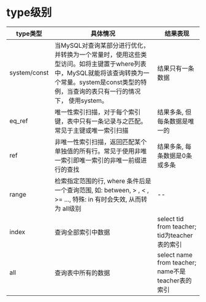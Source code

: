 # type级别

 type类型 | 具体情况 | 结果表现 
-|-|-
system/const|当MySQL对查询某部分进行优化，并转换为一个常量时，使用这些类型访问。如将主键置于where列表中，MySQL就能将该查询转换为一个常量。system是const类型的特例，当查询的表只有一行的情况下， 使用system。 | 结果只有一条数据
eq_ref | 唯一性索引扫描，对于每个索引键，表中只有一条记录与之匹配。常见于主键或唯一索引扫描 | 结果多条, 但每条数据是唯一的
ref | 非唯一性索引扫描，返回匹配某个单独值的所有行。常见于使用非唯一索引即唯一索引的非唯一前缀进行的查找 | 结果多条, 每条数据是0条或多条
range | 检索指定范围的行, where 条件后是一个查询范围, 如: between, > , < , >= ..., 特殊: in 有时会失效, 从而转为 all级别 |  --
index | 查询全部索引中数据 | select tid from teacher; tid为teacher表的索引
all | 查询表中所有的数据 | select name from teacher; name不是teacher表的索引
